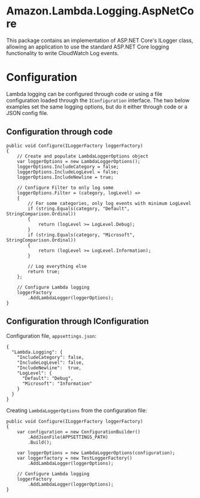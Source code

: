 # Amazon.Lambda.Logging.AspNetCore

This package contains an implementation of ASP.NET Core's ILogger class, allowing an application to use the standard ASP.NET Core logging functionality to write CloudWatch Log events.

# Configuration

Lambda logging can be configured through code or using a file configuration loaded through the `IConfiguration` interface.
The two below examples set the same logging options, but do it either through code or a JSON config file. 

## Configuration through code

```
public void Configure(ILoggerFactory loggerFactory)
{
    // Create and populate LambdaLoggerOptions object
    var loggerOptions = new LambdaLoggerOptions();
    loggerOptions.IncludeCategory = false;
    loggerOptions.IncludeLogLevel = false;
    loggerOptions.IncludeNewline = true;

    // Configure Filter to only log some 
    loggerOptions.Filter = (category, logLevel) =>
    {
        // For some categories, only log events with minimum LogLevel
        if (string.Equals(category, "Default", StringComparison.Ordinal))
        {
            return (logLevel >= LogLevel.Debug);
        }
        if (string.Equals(category, "Microsoft", StringComparison.Ordinal))
        {
            return (logLevel >= LogLevel.Information);
        }

        // Log everything else
        return true;
    };

    // Configure Lambda logging
    loggerFactory
        .AddLambdaLogger(loggerOptions);
}
```

## Configuration through IConfiguration

Configuration file, `appsettings.json`:
```
{
  "Lambda.Logging": {
    "IncludeCategory": false,
    "IncludeLogLevel": false,
    "IncludeNewline":  true,
    "LogLevel": {
      "Default": "Debug",
      "Microsoft": "Information"
    }
  }
}
```

Creating `LambdaLoggerOptions` from the configuration file:
```
public void Configure(ILoggerFactory loggerFactory)
{
    var configuration = new ConfigurationBuilder()
        .AddJsonFile(APPSETTINGS_PATH)
        .Build();

    var loggerOptions = new LambdaLoggerOptions(configuration);
    var loggerfactory = new TestLoggerFactory()
        .AddLambdaLogger(loggerOptions);

    // Configure Lambda logging
    loggerFactory
        .AddLambdaLogger(loggerOptions);
}
```
